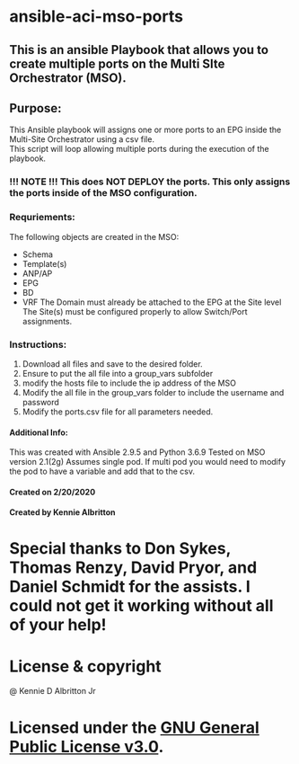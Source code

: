# ansible-aci-mso-ports

## This is an ansible Playbook that allows you to create multiple ports on the Multi SIte Orchestrator (MSO).

## Purpose:
  This Ansible playbook will assigns one or more ports to an EPG inside the 
  Multi-Site Orchestrator using a csv file.  
  This script will loop allowing multiple ports during the execution
  of the playbook.  

###  !!! NOTE !!! This does NOT DEPLOY the ports.  This only assigns the ports inside of the MSO configuration.  

### Requriements: 
 The following objects are created in the MSO:
 - Schema
 - Template(s)
 - ANP/AP
 - EPG
 - BD
 - VRF
 The Domain must already be attached to the EPG at the Site level 
 The Site(s) must be configured properly to allow Switch/Port
 assignments.

### Instructions:
 1. Download all files and save to the desired folder. 
 2. Ensure to put the all file into a group_vars subfolder
 3. modify the hosts file to include the ip address of the MSO
 4. Modify the all file in the group_vars folder to include the 
    username and password
 5. Modify the ports.csv file for all parameters needed.
 
 #### Additional Info:
 This was created with Ansible 2.9.5 and Python 3.6.9
 Tested on MSO version 2.1(2g)
 Assumes single pod.  If multi pod you would need to modify
 the pod to have a variable and add that to the csv.

#### Created on 2/20/2020
#### Created by Kennie Albritton

# Special thanks to Don Sykes, Thomas Renzy, David Pryor, and Daniel Schmidt for  the assists.  I could not get it working without all of your help!

# License & copyright
@ Kennie D Albritton Jr

# Licensed under the [GNU General Public License v3.0](LICENSE).
